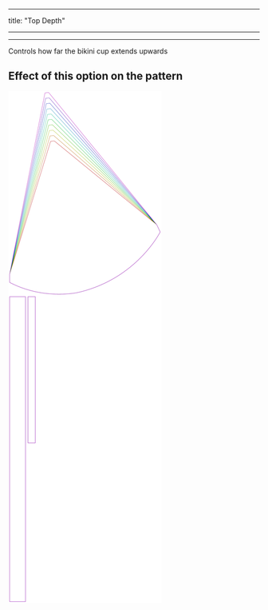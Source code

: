 - - -
title: "Top Depth"
- - -

***

Controls how far the bikini cup extends upwards

## Effect of this option on the pattern

![This image shows the effect of this option by superimposing several variants that have a different value for this option](bee_topdepth_sample.svg "Effect of this option on the pattern")
